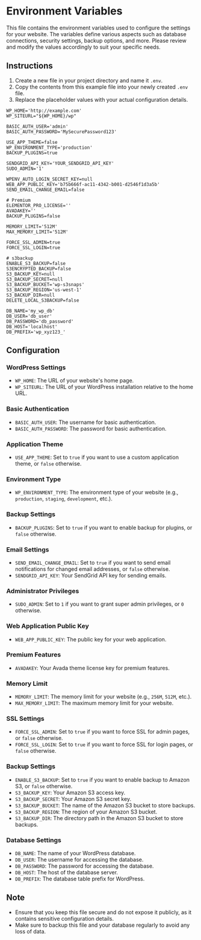 # Environment Variables

This file contains the environment variables used to configure the settings for your website. The variables define various aspects such as database connections, security settings, backup options, and more. Please review and modify the values accordingly to suit your specific needs.

## Instructions

1. Create a new file in your project directory and name it `.env`.
2. Copy the contents from this example file into your newly created `.env` file.
3. Replace the placeholder values with your actual configuration details.

```shell
WP_HOME='http://example.com'
WP_SITEURL="${WP_HOME}/wp"

BASIC_AUTH_USER='admin'
BASIC_AUTH_PASSWORD='MySecurePassword123'

USE_APP_THEME=false
WP_ENVIRONMENT_TYPE='production'
BACKUP_PLUGINS=true

SENDGRID_API_KEY='YOUR_SENDGRID_API_KEY'
SUDO_ADMIN='1'

WPENV_AUTO_LOGIN_SECRET_KEY=null
WEB_APP_PUBLIC_KEY='b75b666f-ac11-4342-b001-d2546f1d3a5b'
SEND_EMAIL_CHANGE_EMAIL=false

# Premium
ELEMENTOR_PRO_LICENSE=''
AVADAKEY=''
BACKUP_PLUGINS=false

MEMORY_LIMIT='512M'
MAX_MEMORY_LIMIT='512M'

FORCE_SSL_ADMIN=true
FORCE_SSL_LOGIN=true

# s3backup
ENABLE_S3_BACKUP=false
S3ENCRYPTED_BACKUP=false
S3_BACKUP_KEY=null
S3_BACKUP_SECRET=null
S3_BACKUP_BUCKET='wp-s3snaps'
S3_BACKUP_REGION='us-west-1'
S3_BACKUP_DIR=null
DELETE_LOCAL_S3BACKUP=false

DB_NAME='my_wp_db'
DB_USER='db_user'
DB_PASSWORD='db_password'
DB_HOST='localhost'
DB_PREFIX='wp_xyz123_'

```

## Configuration

### WordPress Settings

- `WP_HOME`: The URL of your website's home page.
- `WP_SITEURL`: The URL of your WordPress installation relative to the home URL.

### Basic Authentication

- `BASIC_AUTH_USER`: The username for basic authentication.
- `BASIC_AUTH_PASSWORD`: The password for basic authentication.

### Application Theme

- `USE_APP_THEME`: Set to `true` if you want to use a custom application theme, or `false` otherwise.

### Environment Type

- `WP_ENVIRONMENT_TYPE`: The environment type of your website (e.g., `production`, `staging`, `development`, etc.).

### Backup Settings

- `BACKUP_PLUGINS`: Set to `true` if you want to enable backup for plugins, or `false` otherwise.

### Email Settings

- `SEND_EMAIL_CHANGE_EMAIL`: Set to `true` if you want to send email notifications for changed email addresses, or `false` otherwise.
- `SENDGRID_API_KEY`: Your SendGrid API key for sending emails.

### Administrator Privileges

- `SUDO_ADMIN`: Set to `1` if you want to grant super admin privileges, or `0` otherwise.

### Web Application Public Key

- `WEB_APP_PUBLIC_KEY`: The public key for your web application.

### Premium Features

- `AVADAKEY`: Your Avada theme license key for premium features.

### Memory Limit

- `MEMORY_LIMIT`: The memory limit for your website (e.g., `256M`, `512M`, etc.).
- `MAX_MEMORY_LIMIT`: The maximum memory limit for your website.

### SSL Settings

- `FORCE_SSL_ADMIN`: Set to `true` if you want to force SSL for admin pages, or `false` otherwise.
- `FORCE_SSL_LOGIN`: Set to `true` if you want to force SSL for login pages, or `false` otherwise.

### Backup Settings

- `ENABLE_S3_BACKUP`: Set to `true` if you want to enable backup to Amazon S3, or `false` otherwise.
- `S3_BACKUP_KEY`: Your Amazon S3 access key.
- `S3_BACKUP_SECRET`: Your Amazon S3 secret key.
- `S3_BACKUP_BUCKET`: The name of the Amazon S3 bucket to store backups.
- `S3_BACKUP_REGION`: The region of your Amazon S3 bucket.
- `S3_BACKUP_DIR`: The directory path in the Amazon S3 bucket to store backups.

### Database Settings

- `DB_NAME`: The name of your WordPress database.
- `DB_USER`: The username for accessing the database.
- `DB_PASSWORD`: The password for accessing the database.
- `DB_HOST`: The host of the database server.
- `DB_PREFIX`: The database table prefix for WordPress.

## Note

- Ensure that you keep this file secure and do not expose it publicly, as it contains sensitive configuration details.
- Make sure to backup this file and your database regularly to avoid any loss of data.

